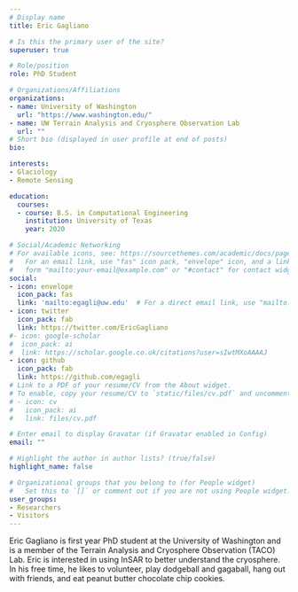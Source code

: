 ```yaml
---
# Display name
title: Eric Gagliano

# Is this the primary user of the site?
superuser: true

# Role/position
role: PhD Student

# Organizations/Affiliations
organizations:
- name: University of Washington
  url: "https://www.washington.edu/"
- name: UW Terrain Analysis and Cryosphere Observation Lab
  url: ""
# Short bio (displayed in user profile at end of posts)
bio:

interests:
- Glaciology
- Remote Sensing

education:
  courses:
  - course: B.S. in Computational Engineering
    institution: University of Texas
    year: 2020

# Social/Academic Networking
# For available icons, see: https://sourcethemes.com/academic/docs/page-builder/#icons
#   For an email link, use "fas" icon pack, "envelope" icon, and a link in the
#   form "mailto:your-email@example.com" or "#contact" for contact widget.
social:
- icon: envelope
  icon_pack: fas
  link: 'mailto:egagli@uw.edu'  # For a direct email link, use "mailto:test@example.org".
- icon: twitter
  icon_pack: fab
  link: https://twitter.com/EricGagliano
#- icon: google-scholar
#  icon_pack: ai
#  link: https://scholar.google.co.uk/citations?user=sIwtMXoAAAAJ
- icon: github
  icon_pack: fab
  link: https://github.com/egagli
# Link to a PDF of your resume/CV from the About widget.
# To enable, copy your resume/CV to `static/files/cv.pdf` and uncomment the lines below.
# - icon: cv
#   icon_pack: ai
#   link: files/cv.pdf

# Enter email to display Gravatar (if Gravatar enabled in Config)
email: ""

# Highlight the author in author lists? (true/false)
highlight_name: false

# Organizational groups that you belong to (for People widget)
#   Set this to `[]` or comment out if you are not using People widget.
user_groups:
- Researchers
- Visitors
---
```


Eric Gagliano is first year PhD student at the University of Washington and is a member of the Terrain Analysis and Cryosphere Observation (TACO) Lab. Eric is interested in using InSAR to better understand the cryosphere. In his free time, he likes to volunteer, play dodgeball and gagaball, hang out with friends, and eat peanut butter chocolate chip cookies.

